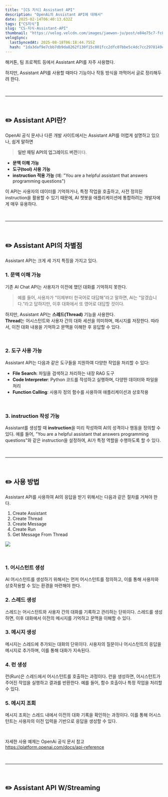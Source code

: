 ```yaml
---
title: "[CS 지식] Assistant API"
description: "OpenAi의 Assistant API에 대해서"
date: 2025-02-14T06:40:13.632Z
tags: ["CS지식"]
slug: "CS-지식-Assistant-API"
thumbnail: "https://velog.velcdn.com/images/jaewon-ju/post/e84e75c7-fc85-46a9-bfbc-2eff246bf02f/image.png"
velogSync:
  lastSyncedAt: 2025-08-18T06:18:44.755Z
  hash: "1da3daf9e7cbb7db9da8262f130f15c801fcc2dfc07bbe5c4dc7cc2978149ca8"
---
```


해커톤, 팀 프로젝트 등에서 Assistant API를 자주 사용했다.

하지만, Assistant API를 사용할 때마다 기능이나 작동 방식을 까먹어서 글로 정리해두려 한다.

<br>

---

<br>

## ✏️ Assistant API란?

OpenAI 공식 문서나 다른 개발 사이트에서는 Assistant API를 어렵게 설명하고 있으나, 쉽게 말하면 

>**일반 채팅 API의 업그레이드 버전**이다.  

- **문맥 이해 가능**  
- **도구(tool) 사용 가능**  
- **instruction 적용 가능** (예: "You are a helpful assistant that answers programming questions")

이 API는 사용자의 데이터를 기억하거나, 특정 작업을 호출하고, 사전 정의된 instruction을 활용할 수 있기 때문에, AI 챗봇을 애플리케이션에 통합하려는 개발자에게 매우 유용하다.

<br>

---

<br>

## ✏️ Assistant API의 차별점
Assistant API는 크게 세 가지 특징을 가지고 있다.

### 1. 문맥 이해 가능

기존 AI Chat API는 사용자가 이전에 했던 대화를 기억하지 못한다. 
>예를 들어, 사용자가 “이제부터 한국어로 대답해”라고 말하면, AI는 “알겠습니다.”라고 답하지만, 이후 대화에서 또 영어로 대답할 것이다.

하지만, Assistant API는 **스레드(Thread)** 기능을 사용한다.  
**Thread**는 어시스턴트와 사용자 간의 대화 세션을 의미하며, 메시지를 저장한다.
따라서, 이전 대화 내용을 기억하고 문맥을 이해한 후 응답할 수 있다.

<br>

### 2. 도구 사용 가능

Assistant API는 다음과 같은 도구들을 지원하여 다양한 작업을 처리할 수 있다:

- **File Search**: 파일을 검색하고 처리하는 내장 RAG 도구  
- **Code Interpreter**: Python 코드를 작성하고 실행하며, 다양한 데이터와 파일을 처리  
- **Function Calling**: 사용자 정의 함수를 사용하여 애플리케이션과 상호작용

<br>

### 3. instruction 작성 가능

Assistant를 생성할 때 **instruction**을 미리 작성하여 AI의 성격이나 행동을 정의할 수 있다. 
예를 들어, "You are a helpful assistant that answers programming questions"와 같은 instruction을 설정하여, AI가 특정 역할을 수행하도록 할 수 있다.

<br>

---

<br>

## ✏️ 사용 방법

Assistant API를 사용하여 AI의 응답을 받기 위해서는 다음과 같은 절차를 거쳐야 한다.
>
1. Create Assistant
2. Create Thread
3. Create Message
4. Create Run
5. Get Message From Thread


![](https://velog.velcdn.com/images/jaewon-ju/post/e84e75c7-fc85-46a9-bfbc-2eff246bf02f/image.png)


<br>

### 1. **어시스턴트 생성**

AI 어시스턴트를 생성하기 위해서는 먼저 어시스턴트를 정의하고, 이를 통해 사용자와 상호작용할 수 있는 환경을 마련해야 한다.

### 2. **스레드 생성**

스레드는 어시스턴트와 사용자 간의 대화를 기록하고 관리하는 단위이다. 스레드를 생성하면, 이후 대화에서 이전의 메시지를 기억하고 문맥을 이해할 수 있다.

### 3. **메시지 생성**

메시지는 스레드에 추가되는 대화의 단위이다. 사용자의 질문이나 어시스턴트의 응답을 메시지로 추가하며, 이를 통해 대화가 지속된다.

### 4. **런 생성**

런(Run)은 스레드에서 어시스턴트를 호출하는 과정이다. 런을 생성하면, 어시스턴트가 주어진 작업을 실행하고 결과를 반환한다. 예를 들어, 함수 호출이나 특정 작업을 처리할 수 있다.

### 5. **메시지 조회**

메시지 조회는 스레드 내에서 이전의 대화 기록을 확인하는 과정이다. 이를 통해 어시스턴트는 사용자의 이전 입력을 기반으로 응답을 생성할 수 있다.


<br>

자세한 사용 예제는 OpenAi 공식 문서 참고
https://platform.openai.com/docs/api-reference

<br>

---

<br>

## ✏️ Assistant API W/Streaming



